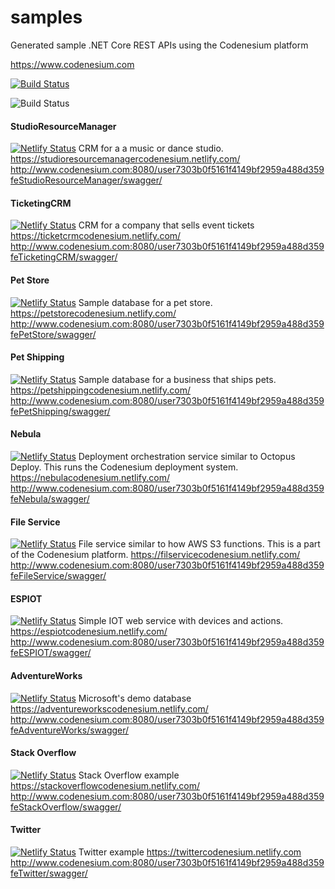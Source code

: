 # samples
Generated sample .NET Core REST APIs using the Codenesium platform


https://www.codenesium.com



[![Build Status](https://travis-ci.org/codenesium/samples.svg?branch=master)](https://travis-ci.org/codenesium/samples)

![Build Status](https://dev.azure.com/codenesium0978/Samples/_apis/build/status/Samples-ASP.NET%20Core-CI)


#### StudioResourceManager
[![Netlify Status](https://api.netlify.com/api/v1/badges/1bd2ac54-b1ae-46e9-b487-25ce0c3565ef/deploy-status)](https://app.netlify.com/sites/studioresourcemanagercodenesium/deploys)
CRM for a a music or dance studio.
https://studioresourcemanagercodenesium.netlify.com/
http://www.codenesium.com:8080/user7303b0f5161f4149bf2959a488d359feStudioResourceManager/swagger/

#### TicketingCRM
[![Netlify Status](https://api.netlify.com/api/v1/badges/cf1ca99c-55b8-4734-b48e-77ee97c5d41d/deploy-status)](https://app.netlify.com/sites/ticketcrmcodenesium/deploys)
CRM for a company that sells event tickets
https://ticketcrmcodenesium.netlify.com/
http://www.codenesium.com:8080/user7303b0f5161f4149bf2959a488d359feTicketingCRM/swagger/

#### Pet Store
[![Netlify Status](https://api.netlify.com/api/v1/badges/b607d83a-89ce-43e9-bbc8-3f072a2693c7/deploy-status)](https://app.netlify.com/sites/petstorecodenesium/deploys)
Sample database for a pet store.
https://petstorecodenesium.netlify.com/
http://www.codenesium.com:8080/user7303b0f5161f4149bf2959a488d359fePetStore/swagger/

#### Pet Shipping
[![Netlify Status](https://api.netlify.com/api/v1/badges/386d189a-1414-40f5-94a6-3ebf419b1b30/deploy-status)](https://app.netlify.com/sites/petshippingcodenesium/deploys)
Sample database for a business that ships pets.
https://petshippingcodenesium.netlify.com/
http://www.codenesium.com:8080/user7303b0f5161f4149bf2959a488d359fePetShipping/swagger/

#### Nebula
[![Netlify Status](https://api.netlify.com/api/v1/badges/7f444d8b-67bc-4645-a2bf-50a3c2e635c0/deploy-status)](https://app.netlify.com/sites/nebulacodenesium/deploys)
Deployment orchestration service similar to Octopus Deploy. This runs the Codenesium deployment system.
https://nebulacodenesium.netlify.com/
http://www.codenesium.com:8080/user7303b0f5161f4149bf2959a488d359feNebula/swagger/

#### File Service
[![Netlify Status](https://api.netlify.com/api/v1/badges/24a26992-f505-456b-9633-e7dc49df7db2/deploy-status)](https://app.netlify.com/sites/fileservicecodenesium/deploys)
File service similar to how AWS S3 functions. This is a part of the Codenesium platform.
https://filservicecodenesium.netlify.com/
http://www.codenesium.com:8080/user7303b0f5161f4149bf2959a488d359feFileService/swagger/

#### ESPIOT
[![Netlify Status](https://api.netlify.com/api/v1/badges/6a1cf381-6dd2-4779-844f-e3b2de4d21bf/deploy-status)](https://app.netlify.com/sites/adventureworkscodenesium/deploys)
Simple IOT web service with devices and actions.
https://espiotcodenesium.netlify.com/
http://www.codenesium.com:8080/user7303b0f5161f4149bf2959a488d359feESPIOT/swagger/

#### AdventureWorks
[![Netlify Status](https://api.netlify.com/api/v1/badges/6a1cf381-6dd2-4779-844f-e3b2de4d21bf/deploy-status)](https://app.netlify.com/sites/adventureworkscodenesium/deploys)
Microsoft's demo database
https://adventureworkscodenesium.netlify.com/
http://www.codenesium.com:8080/user7303b0f5161f4149bf2959a488d359feAdventureWorks/swagger/

#### Stack Overflow
[![Netlify Status](https://api.netlify.com/api/v1/badges/7cbf7d28-0e4e-45f8-9cf8-f01a2794aa52/deploy-status)](https://app.netlify.com/sites/stackoverflowcodenesium/deploys)
Stack Overflow example
https://stackoverflowcodenesium.netlify.com/
http://www.codenesium.com:8080/user7303b0f5161f4149bf2959a488d359feStackOverflow/swagger/

#### Twitter
[![Netlify Status](https://api.netlify.com/api/v1/badges/6e9027ae-1c46-4173-8640-5eab41519825/deploy-status)](https://app.netlify.com/sites/twittercodenesium/deploys)
Twitter example
https://twittercodenesium.netlify.com
http://www.codenesium.com:8080/user7303b0f5161f4149bf2959a488d359feTwitter/swagger/

